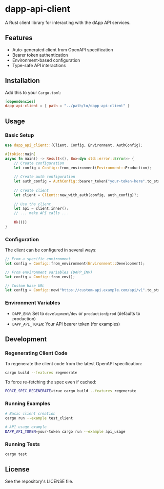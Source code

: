 # dapp-api-client

A Rust client library for interacting with the dApp API services.

## Features

- Auto-generated client from OpenAPI specification
- Bearer token authentication
- Environment-based configuration
- Type-safe API interactions

## Installation

Add this to your `Cargo.toml`:

```toml
[dependencies]
dapp-api-client = { path = "../path/to/dapp-api-client" }
```

## Usage

### Basic Setup

```rust
use dapp_api_client::{Client, Config, Environment, AuthConfig};

#[tokio::main]
async fn main() -> Result<(), Box<dyn std::error::Error>> {
    // Create configuration
    let config = Config::from_environment(Environment::Production);
    
    // Create auth configuration
    let auth_config = AuthConfig::bearer_token("your-token-here".to_string())?;
    
    // Create client
    let client = Client::new_with_auth(config, auth_config)?;
    
    // Use the client
    let api = client.inner();
    // ... make API calls ...
    
    Ok(())
}
```

### Configuration

The client can be configured in several ways:

```rust
// From a specific environment
let config = Config::from_environment(Environment::Development);

// From environment variables (DAPP_ENV)
let config = Config::from_env();

// Custom base URL
let config = Config::new("https://custom-api.example.com/api/v1".to_string());
```

### Environment Variables

- `DAPP_ENV`: Set to `development`/`dev` or `production`/`prod` (defaults to production)
- `DAPP_API_TOKEN`: Your API bearer token (for examples)

## Development

### Regenerating Client Code

To regenerate the client code from the latest OpenAPI specification:

```bash
cargo build --features regenerate
```

To force re-fetching the spec even if cached:

```bash
FORCE_SPEC_REGENERATE=true cargo build --features regenerate
```

### Running Examples

```bash
# Basic client creation
cargo run --example test_client

# API usage example
DAPP_API_TOKEN=your-token cargo run --example api_usage
```

### Running Tests

```bash
cargo test
```

## License

See the repository's LICENSE file.